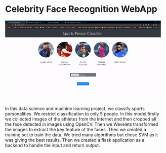# Celebrity Face Recognition WebApp
![index](index.gif)<br/>
In this data science and machine learning project, we classify sports personalities. We restrict classification to only 5 people. In this model firstly we collected images of the athletes from the internet and then cropped all the face detected in images using OpenCV. Then we Wavelets transformed the images to extract the key feature of the faces. Then we created a training set to train the data. We tried many algorithms but chose SVM as it was giving the best results. Then we created a flask application as a backend to handle the input and return output.

